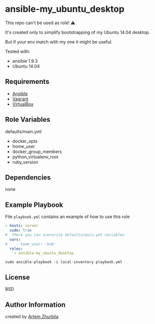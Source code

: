 ansible-my_ubuntu_desktop
=========

This repo can't be used as role! :warning:

It's created only to simplify bootstrapping of my Ubuntu 14.04 desktop.

But if your env match with my one it might be useful.


Tested with:
- ansible 1.9.3
- Ubuntu 14.04

Requirements
------------

- [Ansible](http://docs.ansible.com/intro_installation.html)
- [Vagrant](http://www.vagrantup.com/downloads.html)
- [VirtualBox](https://www.virtualbox.org/wiki/Downloads)


Role Variables
--------------

defaults/main.yml

- docker_opts
- home_user
- docker_group_members
- python_virtualenv_root
- ruby_version


Dependencies
------------

none

Example Playbook
----------------

File `playbook.yml` contains an example of how to use this role

```yaml
- hosts: server
  sudo: true
#  There you can overwrite defaults/main.yml variables
  vars:
#    - home_user: 'bob'
  roles:
    - ansible-my_ubuntu_desktop
```

```
sudo ansible-playbook -i local-inventory playbook.yml
```

License
-------

BSD

Author Information
------------------

created by [Artem Zhurbila](http://www.linkedin.com/in/zhurbila)

